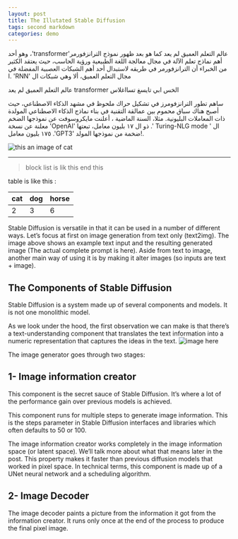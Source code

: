 ```yaml
---
layout: post
title: The Illutated Stable Diffusion
tags: second markdown
categories: demo
---
```


 عالم التعلم العميق لم يعد كما هو بعد ظهور نموذج الترانزفورمر'<span dir="ltr" lang="en">transformer</span>'، وهو أحد أهم نماذج 
 تعلم الآلة في مجال معالجة اللغة الطبيعية ورؤية الحاسب، حيث يعتقد الكثير من الخبراء 
 أن الترانزفورمر في طريقه لاستبدال أحد أهم الشبكات العصبية المفضلة في مجال التعلم العميق، ألا 
 وهي شبكات ال  '<span dir="ltr" lang="en">RNN</span>' .ا

عالم التعلم العميق لم يعد transformer الخس ابي تايسغ تسااغلاس  


 ساهم تطور الترانزفومرز في تشكيل حراك ملحوظ في مشهد الذكاء الاصطناعي، حيث أصبح هناك سباق محموم بين عمالقة التقنية في بناء نماذج الذكاء الاصطناعي المولدة ذات المعاملات البليونية. مثلا، السنة الماضية ، أعلنت مايكروسوفت عن نموذجها الضخم ال  '<span dir="ltr" lang="en"> Turing-NLG mode </span>'.
  ذو ال ١٧ بليون معامل، تبعتها  '<span dir="ltr" lang="en">OpenAI</span>'
 معلنة عن نسخة ضخمة من نموذجها المولد '<span dir="ltr" lang="en">GPT3</span>'.
 ١٧٥ بليون معامل!. 


![this an image of cat](https://alwankids.com/img/classes/calss-img1.jpg)

-----------------------

> block list 
> is lik this
> end this 

table is like this :

|cat |dog |horse|
|---|---|---|
|2 |3 |6 |

Stable Diffusion is versatile in that it can be used in a number of different ways. Let’s focus at first on image generation from text only (text2img). The image above shows an example text input and the resulting generated image (The actual complete prompt is here). Aside from text to image, another main way of using it is by making it alter images (so inputs are text + image).

## The Components of Stable Diffusion

Stable Diffusion is a system made up of several components and models. It is not one monolithic model.

As we look under the hood, the first observation we can make is that there’s a text-understanding component that translates the text information into a numeric representation that captures the ideas in the text.
![image here](http://jalammar.github.io/images/stable-diffusion/stable-diffusion-text-understanding-component-image-generation.png)

The image generator goes through two stages:

## 1- Image information creator

This component is the secret sauce of Stable Diffusion. It’s where a lot of the performance gain over previous models is achieved.

This component runs for multiple steps to generate image information. This is the steps parameter in Stable Diffusion interfaces and libraries which often defaults to 50 or 100.

The image information creator works completely in the image information space (or latent space). We’ll talk more about what that means later in the post. This property makes it faster than previous diffusion models that worked in pixel space. In technical terms, this component is made up of a UNet neural network and a scheduling algorithm.

## 2- Image Decoder

The image decoder paints a picture from the information it got from the information creator. It runs only once at the end of the process to produce the final pixel image.
